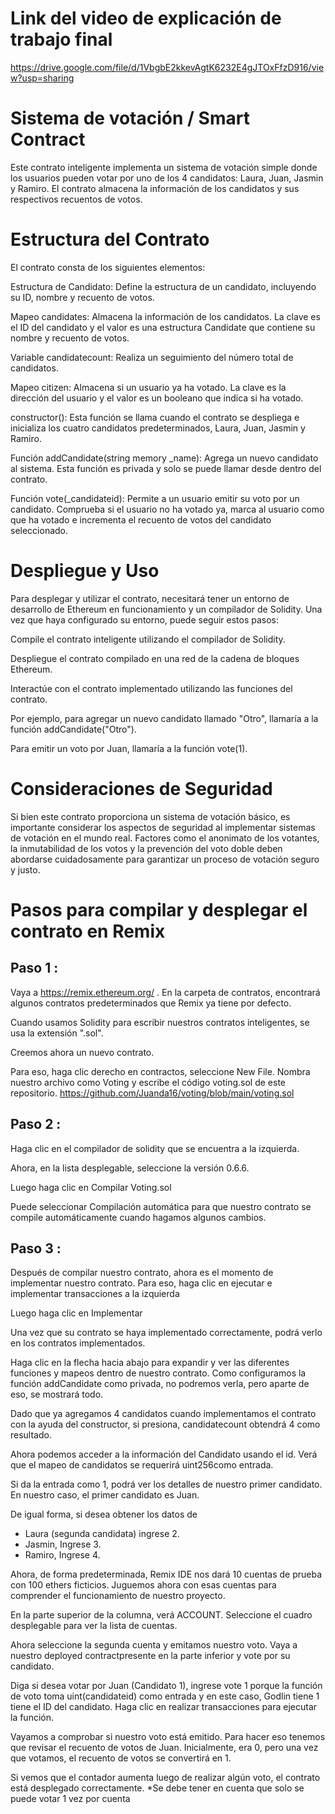# Link del video de explicación de trabajo final
https://drive.google.com/file/d/1VbgbE2kkevAgtK6232E4gJTOxFfzD916/view?usp=sharing


# Sistema de votación / Smart Contract
Este contrato inteligente implementa un sistema de votación simple donde los usuarios pueden votar por uno de los 4 candidatos: Laura, Juan, Jasmin y Ramiro.
El contrato almacena la información de los candidatos y sus respectivos recuentos de votos.

# Estructura del Contrato

El contrato consta de los siguientes elementos:

Estructura de Candidato: Define la estructura de un candidato, incluyendo su ID, nombre y recuento de votos.

Mapeo candidates: Almacena la información de los candidatos. La clave es el ID del candidato y el valor es una estructura Candidate que contiene su nombre y recuento de votos.

Variable candidatecount: Realiza un seguimiento del número total de candidatos.

Mapeo citizen: Almacena si un usuario ya ha votado. La clave es la dirección del usuario y el valor es un booleano que indica si ha votado.

constructor(): Esta función se llama cuando el contrato se despliega e inicializa los cuatro candidatos predeterminados, Laura, Juan, Jasmin y Ramiro.

Función addCandidate(string memory _name): Agrega un nuevo candidato al sistema. Esta función es privada y solo se puede llamar desde dentro del contrato.

Función vote(_candidateid): Permite a un usuario emitir su voto por un candidato. Comprueba si el usuario no ha votado ya, marca al usuario como que ha votado e incrementa el recuento de votos del candidato seleccionado.

# Despliegue y Uso

Para desplegar y utilizar el contrato, necesitará tener un entorno de desarrollo de Ethereum en funcionamiento y un compilador de Solidity. Una vez que haya configurado su entorno, puede seguir estos pasos:

Compile el contrato inteligente utilizando el compilador de Solidity.

Despliegue el contrato compilado en una red de la cadena de bloques Ethereum.

Interactúe con el contrato implementado utilizando las funciones del contrato.

Por ejemplo, para agregar un nuevo candidato llamado "Otro", llamaría a la función addCandidate("Otro"). 

Para emitir un voto por Juan, llamaría a la función vote(1).

# Consideraciones de Seguridad

Si bien este contrato proporciona un sistema de votación básico, es importante considerar los aspectos de seguridad al implementar sistemas de votación en el mundo real. Factores como el anonimato de los votantes, la inmutabilidad de los votos y la prevención del voto doble deben abordarse cuidadosamente para garantizar un proceso de votación seguro y justo.

# Pasos para compilar y desplegar el contrato en Remix

## Paso 1 :

Vaya a https://remix.ethereum.org/ . En la carpeta de contratos, encontrará algunos contratos predeterminados que Remix ya tiene por defecto.

Cuando usamos Solidity para escribir nuestros contratos inteligentes, se usa la extensión ".sol". 

Creemos ahora un nuevo contrato.

Para eso, haga clic derecho en contractos, seleccione New File. Nombra nuestro archivo como Voting  y escribe el código voting.sol de este repositorio.
https://github.com/Juanda16/voting/blob/main/voting.sol


## Paso 2 :

Haga clic en el compilador de solidity que se encuentra a la izquierda.

Ahora, en la lista desplegable, seleccione la versión 0.6.6.

Luego haga clic en Compilar Voting.sol

Puede seleccionar Compilación automática para que nuestro contrato se compile automáticamente cuando hagamos algunos cambios.

## Paso 3 :

Después de compilar nuestro contrato, ahora es el momento de implementar nuestro contrato. Para eso, haga clic en ejecutar e implementar transacciones a la izquierda

Luego haga clic en Implementar

Una vez que su contrato se haya implementado correctamente, podrá verlo en los contratos implementados.


Haga clic en la flecha hacia abajo para expandir y ver las diferentes funciones y mapeos dentro de nuestro contrato. Como configuramos la función addCandidate como privada, no podremos verla, pero aparte de eso, se mostrará todo.

Dado que ya agregamos 4 candidatos cuando implementamos el contrato con la ayuda del constructor, si presiona, candidatecount obtendrá 4 como resultado.

Ahora podemos acceder a la información del Candidato usando el id. Verá que el mapeo de candidatos se requerirá uint256como entrada.

Si da la entrada como 1, podrá ver los detalles de nuestro primer candidato. En nuestro caso, el primer candidato es Juan.

De igual forma, si desea obtener los datos de 
- Laura (segunda candidata) ingrese 2.
- Jasmin, Ingrese 3.
- Ramiro, Ingrese 4.

Ahora, de forma predeterminada, Remix IDE nos dará 10 cuentas de prueba con 100 ethers ficticios. Juguemos ahora con esas cuentas para comprender el funcionamiento de nuestro proyecto.

En la parte superior de la columna, verá ACCOUNT. Seleccione el cuadro desplegable para ver la lista de cuentas.

Ahora seleccione la segunda cuenta y emitamos nuestro voto. Vaya a nuestro deployed contractpresente en la parte inferior y vote por su candidato.

Diga si desea votar por Juan (Candidato 1), ingrese vote 1 porque la función de voto toma uint(candidateid) como entrada y en este caso, Godlin tiene 1 tiene el ID del candidato. Haga clic en realizar transacciones para ejecutar la función.


Vayamos a comprobar si nuestro voto está emitido. Para hacer eso tenemos que revisar el recuento de votos de Juan. Inicialmente, era 0, pero una vez que votamos, el recuento de votos se convertirá en 1.

Si vemos que el contador aumenta luego de realizar algún voto, el contrato está desplegado correctamente.
*Se debe tener en cuenta que solo se puede votar 1 vez por cuenta


